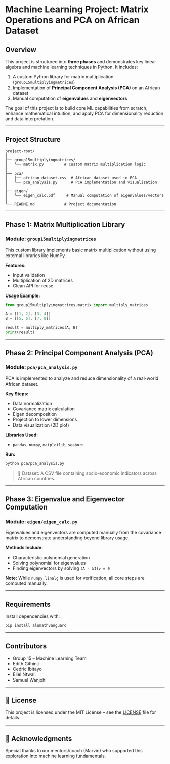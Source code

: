 # Machine Learning Project: Matrix Operations and PCA on African Dataset

## Overview

This project is structured into **three phases** and demonstrates key linear algebra and machine learning techniques in Python. It includes:

1. A custom Python library for matrix multiplication (`group15multiplyingmatrices`)
2. Implementation of **Principal Component Analysis (PCA)** on an African dataset
3. Manual computation of **eigenvalues** and **eigenvectors**

The goal of this project is to build core ML capabilities from scratch, enhance mathematical intuition, and apply PCA for dimensionality reduction and data interpretation.

---

## Project Structure

```
project-root/
│
├── group15multiplyingmatrices/
│   └── matrix.py         # Custom matrix multiplication logic
│
├── pca/
│   ├── african_dataset.csv  # African dataset used in PCA
│   └── pca_analysis.py      # PCA implementation and visualization
│
├── eigen/
│   └── eigen_calc.pdf     # Manual computation of eigenvalues/vectors
│
└── README.md             # Project documentation
```

---

## Phase 1: Matrix Multiplication Library

### Module: `group15multiplyingmatrices`

This custom library implements basic matrix multiplication without using external libraries like NumPy.

**Features:**

* Input validation
* Multiplication of 2D matrices
* Clean API for reuse

**Usage Example:**

```python
from group15multiplyingmatrices.matrix import multiply_matrices

A = [[1, 2], [3, 4]]
B = [[5, 6], [7, 8]]

result = multiply_matrices(A, B)
print(result)
```

---

##  Phase 2: Principal Component Analysis (PCA)

###  Module: `pca/pca_analysis.py`

PCA is implemented to analyze and reduce dimensionality of a real-world African dataset.

**Key Steps:**

* Data normalization
* Covariance matrix calculation
* Eigen decomposition
* Projection to lower dimensions
* Data visualization (2D plot)

**Libraries Used:**

* `pandas`, `numpy`, `matplotlib`, `seaborn`

**Run:**

```bash
python pca/pca_analysis.py
```

> 📌 Dataset: A CSV file containing socio-economic indicators across African countries.

---

## Phase 3: Eigenvalue and Eigenvector Computation

###  Module: `eigen/eigen_calc.py`

Eigenvalues and eigenvectors are computed manually from the covariance matrix to demonstrate understanding beyond library usage.

**Methods Include:**

* Characteristic polynomial generation
* Solving polynomial for eigenvalues
* Finding eigenvectors by solving `(A - λI)v = 0`

**Note:** While `numpy.linalg` is used for verification, all core steps are computed manually.

---

##  Requirements

Install dependencies with:

```bash
pip install alumathvanguard
```


---



## Contributors

* Group 15 – Machine Learning Team
* Edith Githinji
* Cedric Ibitayo
* Eliel Ntwali
* Samuel Wanjohi

---

## 📄 License

This project is licensed under the MIT License – see the [LICENSE](LICENSE) file for details.

---

## 📌 Acknowledgments

Special thanks to our mentors/coach (Marvin)  who supported this exploration into machine learning fundamentals.
